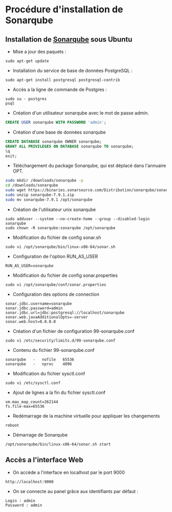# Procédure d'installation de Sonarqube



## Installation de [Sonarqube](https://docs.sonarqube.org/latest/) sous Ubuntu 

- Mise a jour des paquets :
```shell
sudo apt-get update
```

- Installation du service de base de données PostgreSQL : 
```shell
sudo apt-get install postgresql postgresql-contrib
```
  
   - Accès a la ligne de commande de Postgres : 
```shell
sudo su - postgres
psql
```

   - Création d'un utilisateur sonarqube avec le mot de passe admin.
```sql
CREATE USER sonarqube WITH PASSWORD 'admin';
```

   - Création d'une base de données sonarqube 
```sql
CREATE DATABASE sonarqube OWNER sonarqube;
GRANT ALL PRIVILEGES ON DATABASE sonarqube TO sonarqube;
\q
exit;
```


   - Téléchargement du package Sonarqube, qui est déplacé dans l'annuaire OPT.
```bash
sudo mkdir /downloads/sonarqube -p
cd /downloads/sonarqube
sudo wget https://binaries.sonarsource.com/Distribution/sonarqube/sonarqube-7.9.1.zip
sudo unzip sonarqube-7.9.1.zip
sudo mv sonarqube-7.9.1 /opt/sonarqube
```

   - Création de l'utilisateur unix sonarqube
```shell
sudo adduser --system --no-create-home --group --disabled-login sonarqube
sudo chown -R sonarqube:sonarqube /opt/sonarqube
```
		
   - Modification du fichier de config sonar.sh
```shell
sudo vi /opt/sonarqube/bin/linux-x86-64/sonar.sh
```

   - Configuration de l'option RUN_AS_USER
```shell
RUN_AS_USER=sonarqube
```

   - Modification du fichier de config sonar.properties
```shell
sudo vi /opt/sonarqube/conf/sonar.properties
```

   - Configuration des options de connection
```shell
sonar.jdbc.username=sonarqube
sonar.jdbc.password=admin
sonar.jdbc.url=jdbc:postgresql://localhost/sonarqube
sonar.web.javaAdditionalOpts=-server
sonar.web.host=0.0.0.0
```

   - Création d'un fichier de configuration 99-sonarqube.conf
```shell
sudo vi /etc/security/limits.d/99-sonarqube.conf
```

   - Contenu du fichier 99-sonarqube.conf
```shell
sonarqube   -   nofile   65536
sonarqube   -   nproc    4096
```

   - Modification du fichier sysctl.conf
```shell
sudo vi /etc/sysctl.conf
```

   - Ajout de lignes a la fin du fichier sysctl.conf
```shell
vm.max_map_count=262144
fs.file-max=65536
```

   - Redémarrage de la machine virtuelle pour appliquer les changements
```shell
reboot
```

  - Démarrage de Sonarqube
```shell
/opt/sonarqube/bin/linux-x86-64/sonar.sh start
```



		
## Accès a l'interface Web
   - On accède a l'interface en localhost par le port 9000
```shell
http://localhost:9000
```
   - On se connecte au panel grâce aux identifiants par défaut :
```shell
Login : admin
Password : admin
```	



